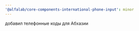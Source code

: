 ```yaml
---
'@alfalab/core-components-international-phone-input': minor
---
```


добавил телефонные коды для Абхазии
